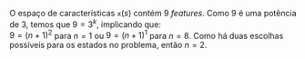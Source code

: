 

O espaço de características $\texttt{x}(s)$ contém 9 *features*. Como $9$ é uma potência de $3$, temos que $9 = 3^{k}$, implicando que:  
$9 = (n+1)^{2}$ para $n=1$ ou $9 = (n+1)^{1}$ para $n=8$. Como há duas escolhas possíveis para os estados no problema, então $n=2$.
